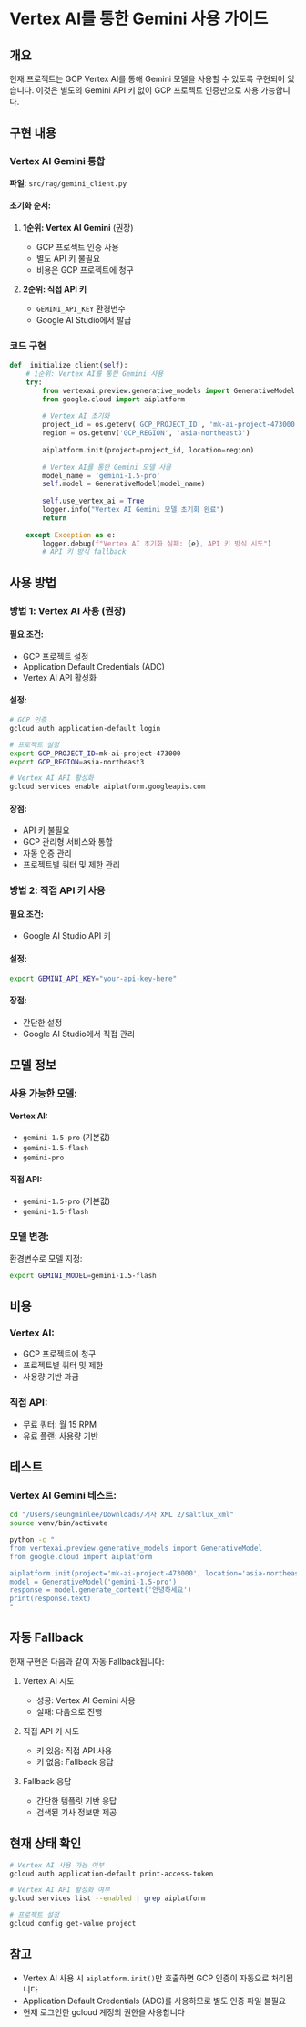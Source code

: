 # Vertex AI를 통한 Gemini 사용 가이드

## 개요

현재 프로젝트는 GCP Vertex AI를 통해 Gemini 모델을 사용할 수 있도록 구현되어 있습니다. 이것은 별도의 Gemini API 키 없이 GCP 프로젝트 인증만으로 사용 가능합니다.

## 구현 내용

### Vertex AI Gemini 통합

**파일**: `src/rag/gemini_client.py`

#### 초기화 순서:

1. **1순위: Vertex AI Gemini** (권장)
   - GCP 프로젝트 인증 사용
   - 별도 API 키 불필요
   - 비용은 GCP 프로젝트에 청구

2. **2순위: 직접 API 키**
   - `GEMINI_API_KEY` 환경변수
   - Google AI Studio에서 발급

### 코드 구현

```python
def _initialize_client(self):
    # 1순위: Vertex AI를 통한 Gemini 사용
    try:
        from vertexai.preview.generative_models import GenerativeModel
        from google.cloud import aiplatform
        
        # Vertex AI 초기화
        project_id = os.getenv('GCP_PROJECT_ID', 'mk-ai-project-473000')
        region = os.getenv('GCP_REGION', 'asia-northeast3')
        
        aiplatform.init(project=project_id, location=region)
        
        # Vertex AI를 통한 Gemini 모델 사용
        model_name = 'gemini-1.5-pro'
        self.model = GenerativeModel(model_name)
        
        self.use_vertex_ai = True
        logger.info("Vertex AI Gemini 모델 초기화 완료")
        return
        
    except Exception as e:
        logger.debug(f"Vertex AI 초기화 실패: {e}, API 키 방식 시도")
        # API 키 방식 fallback
```

## 사용 방법

### 방법 1: Vertex AI 사용 (권장)

#### 필요 조건:
- GCP 프로젝트 설정
- Application Default Credentials (ADC)
- Vertex AI API 활성화

#### 설정:
```bash
# GCP 인증
gcloud auth application-default login

# 프로젝트 설정
export GCP_PROJECT_ID=mk-ai-project-473000
export GCP_REGION=asia-northeast3

# Vertex AI API 활성화
gcloud services enable aiplatform.googleapis.com
```

#### 장점:
- API 키 불필요
- GCP 관리형 서비스와 통합
- 자동 인증 관리
- 프로젝트별 쿼터 및 제한 관리

### 방법 2: 직접 API 키 사용

#### 필요 조건:
- Google AI Studio API 키

#### 설정:
```bash
export GEMINI_API_KEY="your-api-key-here"
```

#### 장점:
- 간단한 설정
- Google AI Studio에서 직접 관리

## 모델 정보

### 사용 가능한 모델:

#### Vertex AI:
- `gemini-1.5-pro` (기본값)
- `gemini-1.5-flash`
- `gemini-pro`

#### 직접 API:
- `gemini-1.5-pro` (기본값)
- `gemini-1.5-flash`

### 모델 변경:

환경변수로 모델 지정:
```bash
export GEMINI_MODEL=gemini-1.5-flash
```

## 비용

### Vertex AI:
- GCP 프로젝트에 청구
- 프로젝트별 쿼터 및 제한
- 사용량 기반 과금

### 직접 API:
- 무료 쿼터: 월 15 RPM
- 유료 플랜: 사용량 기반

## 테스트

### Vertex AI Gemini 테스트:
```bash
cd "/Users/seungminlee/Downloads/기사 XML 2/saltlux_xml"
source venv/bin/activate

python -c "
from vertexai.preview.generative_models import GenerativeModel
from google.cloud import aiplatform

aiplatform.init(project='mk-ai-project-473000', location='asia-northeast3')
model = GenerativeModel('gemini-1.5-pro')
response = model.generate_content('안녕하세요')
print(response.text)
"
```

## 자동 Fallback

현재 구현은 다음과 같이 자동 Fallback됩니다:

1. Vertex AI 시도
   - 성공: Vertex AI Gemini 사용
   - 실패: 다음으로 진행

2. 직접 API 키 시도
   - 키 있음: 직접 API 사용
   - 키 없음: Fallback 응답

3. Fallback 응답
   - 간단한 템플릿 기반 응답
   - 검색된 기사 정보만 제공

## 현재 상태 확인

```bash
# Vertex AI 사용 가능 여부
gcloud auth application-default print-access-token

# Vertex AI API 활성화 여부
gcloud services list --enabled | grep aiplatform

# 프로젝트 설정
gcloud config get-value project
```

## 참고

- Vertex AI 사용 시 `aiplatform.init()`만 호출하면 GCP 인증이 자동으로 처리됩니다
- Application Default Credentials (ADC)를 사용하므로 별도 인증 파일 불필요
- 현재 로그인한 gcloud 계정의 권한을 사용합니다


